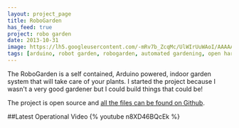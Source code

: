 ```yaml
---
layout: project_page
title: RoboGarden
has_feed: true
project: robo garden
date: 2013-10-31
image: https://lh5.googleusercontent.com/-mRv7b_ZcqMc/UlWIrUuWAoI/AAAAAAAAJD4/Rg-lHeKS_wQ/w1118-h549-no/IMG_1664.JPG
tags: [arduino, robot garden, robogarden, automated gardening, open hardware]
---
```

The RoboGarden is a self contained, Arduino powered, indoor garden system that will take care of your plants. I started the project because I wasn't a very good gardener but I could build things that could be!

The project is open source and [all the files can be found on Github](https://github.com/yitzhakbg/neverstopbuilding/robo-garden).

##Latest Operational Video
{% youtube n8XD46BQcEk %}
